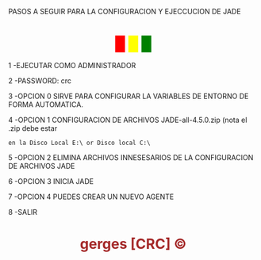 PASOS A SEGUIR PARA LA CONFIGURACION Y EJECCUCION DE JADE

<h1 style="text-align:center;"><font color="RED"> █ </font><font color="yellow"> █ </font><font color="green"> █ </font></h1>
 
1 -EJECUTAR COMO ADMINISTRADOR
  
2 -PASSWORD: crc
  
3 -OPCION 0 SIRVE PARA CONFIGURAR LA VARIABLES DE ENTORNO DE FORMA AUTOMATICA.
  
4 -OPCION 1 CONFIGURACION DE ARCHIVOS JADE-all-4.5.0.zip (nota el .zip debe estar
  
    en la Disco Local E:\ or Disco local C:\
  
5 -OPCION 2 ELIMINA ARCHIVOS INNESESARIOS DE LA CONFIGURACION DE ARCHIVOS JADE
  
6 -OPCION 3 INICIA JADE

7 -OPCION 4 PUEDES CREAR UN NUEVO AGENTE

8 -SALIR</h1>

<h1 style="text-align:center;"><font color="brown"> gerges [CRC] &copy</font></h1>
